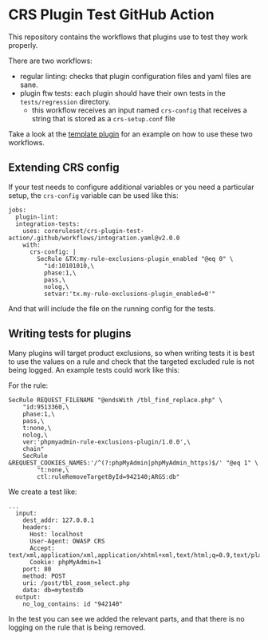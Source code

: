 # CRS Plugin Test GitHub Action

This repository contains the workflows that plugins use to test they work properly.

There are two workflows:

- regular linting: checks that plugin configuration files and yaml files are sane.
- plugin ftw tests: each plugin should have their own tests in the `tests/regression` directory.
  - this workflow receives an input named `crs-config` that receives a string that is stored as a
    `crs-setup.conf` file

Take a look at the [template plugin](https://github.com/coreruleset/template-plugin) for an example on how to use these two workflows.

## Extending CRS config

If your test needs to configure additional variables or you need a particular setup, the `crs-config` variable can be used like this:
```
jobs:
  plugin-lint:
  integration-tests:
    uses: coreruleset/crs-plugin-test-action/.github/workflows/integration.yaml@v2.0.0
    with:
      crs-config: |
        SecRule &TX:my-rule-exclusions-plugin_enabled "@eq 0" \
          "id:10101010,\
          phase:1,\
          pass,\
          nolog,\
          setvar:'tx.my-rule-exclusions-plugin_enabled=0'"
```

And that will include the file on the running config for the tests.

## Writing tests for plugins

Many plugins will target product exclusions, so when writing tests it is best to use the values on a rule and check that the targeted excluded rule is not being logged. An example tests could work like this:

For the rule:
```
SecRule REQUEST_FILENAME "@endsWith /tbl_find_replace.php" \
    "id:9513360,\
    phase:1,\
    pass,\
    t:none,\
    nolog,\
    ver:'phpmyadmin-rule-exclusions-plugin/1.0.0',\
    chain"
    SecRule &REQUEST_COOKIES_NAMES:'/^(?:phpMyAdmin|phpMyAdmin_https)$/' "@eq 1" \
        "t:none,\
        ctl:ruleRemoveTargetById=942140;ARGS:db"
```

We create a test like:
```
...
  input:
    dest_addr: 127.0.0.1
    headers:
      Host: localhost
      User-Agent: OWASP CRS
      Accept: text/xml,application/xml,application/xhtml+xml,text/html;q=0.9,text/plain;q=0.8,image/png,*/*;q=0.5
      Cookie: phpMyAdmin=1
    port: 80
    method: POST
    uri: /post/tbl_zoom_select.php
    data: db=mytestdb
  output:
    no_log_contains: id "942140"
```

In the test you can see we added the relevant parts, and that there is no logging on the rule that is being removed.
